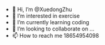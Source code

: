 - 👋 Hi, I’m @XuedongZhu
- 👀 I’m interested in exercise
- 🌱 I’m currently learning coding
- 💞️ I’m looking to collaborate on ...
- 📫 How to reach me 18654954098

<!---
XuedongZhu/XuedongZhu is a ✨ special ✨ repository because its `README.md` (this file) appears on your GitHub profile.
You can click the Preview link to take a look at your changes.
--->
